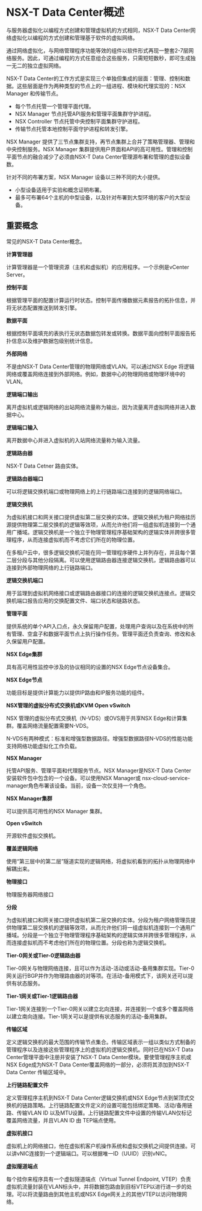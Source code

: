 # NSX-T Data Center概述

与服务器虚拟化以编程方式创建和管理虚拟机的方式相同，NSX-T Data Center网络虚拟化以编程的方式创建和管理基于软件的虚拟网络。

通过网络虚拟化，与网络管理程序功能等效的组件以软件形式再现一整套2-7层网络服务。因此，可通过编程的方式任意组合这些服务，只需短短数秒，即可生成独一无二的独立虚拟网络。

NSX-T Data Center的工作方式是实现三个单独但集成的层面：管理、控制和数据。这些层面是作为两种类型的节点上的一组进程、模块和代理实现的：NSX Manager 和传输节点。

- 每个节点托管一个管理平面代理。
- NSX Manager 节点托管API服务和管理平面集群守护进程。
- NSX Controller 节点托管中央控制平面集群守护进程。
- 传输节点托管本地控制平面守护进程和转发引擎。

NSX Manager 提供了三节点集群支持，再节点集群上合并了策略管理器、管理和中央控制服务。NSX Manager 集群提供用户界面和API的高可用性。管理和控制平面节点的融合减少了必须由NSX-T Data Center管理源布署和管理的虚拟设备数。

针对不同的布署方案，NSX Manager 设备以三种不同的大小提供。

- 小型设备适用于实验和概念证明布署。
- 最多可布署64个主机的中型设备，以及针对布署到大型环境的客户的大型设备。

## 重要概念

常见的NSX-T Data Center概念。

**计算管理器**

计算管理器是一个管理资源（主机和虚拟机）的应用程序。一个示例是vCenter Server。

**控制平面**

根据管理平面的配置计算运行时状态。控制平面传播数据元素报告的拓扑信息，并将无状态配置推送到转发引擎。

**数据平面**

根据控制平面填充的表执行无状态数据包转发或转换。数据平面向控制平面报告拓扑信息以及维护数据包级别统计信息。

**外部网络**

不是由NSX-T Data Center管理的物理网络或VLAN。可以通过NSX Edge 将逻辑网络或覆盖网络连接到外部网络。例如，数据中心的物理网络或物理环境中的VLAN。

**逻辑端口输出**

离开虚拟机或逻辑网络的出站网络流量称为输出，因为流量离开虚拟网络并进入数据中心。

**逻辑端口输入**

离开数据中心并进入虚拟机的入站网络流量称为输入流量。

**逻辑路由器**

NSX-T Data Cetner 路由实体。

**逻辑路由器端口**

可以将逻辑交换机端口或物理网络上的上行链路端口连接到的逻辑网络端口。

**逻辑交换机**

为虚拟机接口和网关接口提供虚拟第二层交换的实体。逻辑交换机为租户网络挂历源提供物理第二层交换机的逻辑等效项，从而允许他们将一组虚拟机连接到一个通用广播域。逻辑交换机是一个独立于物理管理程序基础架构的逻辑实体并跨很多管理程序，从而连接虚拟机而不考虑它们所在的物理位置。

在多租户云中，很多逻辑交换机可能在同一管理程序硬件上并列存在，并且每个第二层分段与其他分段隔离。可以使用逻辑路由器连接逻辑交换机，逻辑路由器可以连接到外部物理网络的上行链路端口。

**逻辑交换机端口**

用于监理到虚拟机网络接口或逻辑路由器接口的连接的逻辑交换机连接点。逻辑交换机端口报告应用的交换配置文件、端口状态和链路状态。

**管理平面**

提供系统的单个API入口点，永久保留用户配置，处理用户查询以及在系统中的所有管理、空盒子和数据平面节点上执行操作任务。管理平面还负责查询、修改和永久保留用户配置。

**NSX Edge集群**

具有高可用性监控中涉及的协议相同的设置的NSX Edge节点设备集合。

**NSX Edge节点**

功能目标是提供计算能力以提供IP路由和IP服务功能的组件。

**NSX管理的虚拟分布式交换机或KVM Open vSwitch**

NSX 管理的虚拟分布式交换机（N-VDS）或OVS用于共享NSX Edge和计算集群。覆盖网络流量配置需要N-VDS。

N-VDS有两种模式：标准和增强型数据路径。增强型数据路径N-VDS的性能功能支持网络功能虚拟化工作负载。

**NSX Manager**

托管API服务、管理平面和代理服务节点。NSX Manager是NSX-T Data Center 安装软件包中包含的一个设备。可以使用NSX Manager或 nsx-cloud-service-manager角色布署该设备。当前，设备一次仅支持一个角色。

**NSX Manager集群**

可以提供高可用性的NSX Manager 集群。

**Open vSwitch**

开源软件虚拟交换机。

**覆盖逻辑网络**

使用“第三层中的第二层”隧道实现的逻辑网络，将虚拟机看到的拓扑从物理网络中解耦出来。

**物理接口**

物理服务器网络接口

**分段**

为虚拟机接口和网关接口提供虚拟机第二层交换的实体。分段为租户网络管理员提供物理第二层交换机的逻辑等效项，从而允许他们将一组虚拟机连接到一个通用广播域。分段是一个独立于物理管理程序基础架构的逻辑实体并跨很多管理程序，从而连接虚拟机而不考虑他们所在的物理位置。分段也称为逻辑交换机。

**Tier-0网关或Tier-0逻辑路由器**

Tier-0网关与物理网络连接，且可以作为活动-活动或活动-备用集群实现。Tier-0网关运行BGP并作为物理路由器的对等项。在活动-备用模式下，该网关还可以提供有状态服务。

**Tier-1网关或Tier-1逻辑路由器**

Tier-1网关连接到一个Tier-0网关以建立北向连接，并连接到一个或多个覆盖网络以建立南向连接。Tier-1网关可以是提供有状态服务的活动-备用集群。

**传输区域**

定义逻辑交换机的最大范围的传输节点集合。传输区域表示一组以类似方式制备的管理程序以及连接这些管理程序上的虚拟机的逻辑交换机。同时已在NSX-T Data Center管理平面中注册并安装了NSX-T Data Center模块。要使管理程序主机或NSX Edge成为NSX-T Data Center覆盖网络的一部分，必须将其添加到NSX-T Data Center 传输区域中。

**上行链路配置文件**

定义管理程序主机到NSX-T Data Center逻辑交换机或NSX Edge节点到架顶式交换机的链路策略。上行链路配置文件定义的设置可能包括绑定策略、活动/备用链路、传输VLAN ID 以及MTU设置。上行链路配置文件中设置的传输VLAN仅标记覆盖网络流量，并且VLAN ID 由 TEP端点使用。

**虚拟机接口**

虚拟机上的网络接口，他在虚拟机客户机操作系统和虚拟交换机之间提供连接。可以讲vNIC连接到一个逻辑端口。可以根据唯一ID（UUID）识别vNIC。

**虚拟隧道端点**

每个挂你来程序具有一个虚拟隧道端点（Virtual Tunnel Endpoint, VTEP）负责虚拟机流量封装在VLAN标头中，并将数据包路由到目标VTEP以进行进一步的处理。可以将流量路由到其他主机或NSX Edge网关上的其他VTEP以访问物理网络。